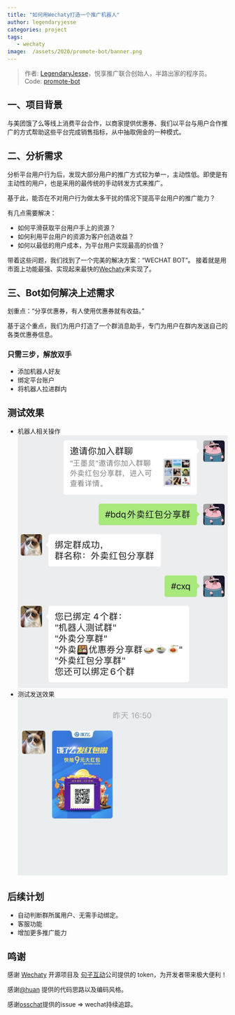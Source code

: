 ```yaml
---
title: "如何用Wechaty打造一个推广机器人"
author: legendaryjesse
categories: project
tags:
   - wechaty
image:  /assets/2020/promote-bot/banner.png
---
```


> 作者: [LegendaryJesse](https://github.com/JesseWeb)，悦享推广联合创始人，半路出家的程序员。
> Code: [promote-bot](https://github.com/JesseWeb/promote-bot)

 <!-- more -->

## 一、项目背景

与美团饿了么等线上消费平台合作，以商家提供优惠券、我们以平台与用户合作推广的方式帮助这些平台完成销售指标，从中抽取佣金的一种模式。

## 二、分析需求

分析平台用户行为后，发现大部分用户的推广方式较为单一，主动性低。即使是有主动性的用户，也是采用的最传统的手动转发方式来推广。

基于此，能否在不对用户行为做太多干扰的情况下提高平台用户的推广能力？

有几点需要解决：

* 如何平滑获取平台用户手上的资源？
* 如何利用平台用户的资源为客户创造收益？
* 如何以最低的用户成本，为平台用户实现最高的价值？

带着这些问题，我们找到了一个完美的解决方案：“WECHAT BOT”。
接着就是用市面上功能最强、实现起来最快的[Wechaty](https://github.com/wechaty/wechaty)来实现了。

## 三、Bot如何解决上述需求

划重点：“分享优惠券，有人使用优惠券就有收益。”

基于这个重点，我们为用户打造了一个群消息助手，专门为用户在群内发送自己的各类优惠券信息。

### 只需三步，解放双手

* 添加机器人好友
* 绑定平台账户
* 将机器人拉进群内

## 测试效果

* 机器人相关操作
    ![INVITE](/assets/2020/promote-bot/result.jpg)
* 测试发送效果
    ![INVITE](/assets/2020/promote-bot/result1.png)

## 后续计划

* 自动判断群所属用户、无需手动绑定。
* 客服功能
* 增加更多推广能力

## 鸣谢

感谢 [Wechaty](https://github.com/wechaty/wechaty) 开源项目及 [句子互动](https://www.juzibot.com/)公司提供的 token，为开发者带来极大便利！

感谢[@huan](https://github.com/huan) 提供的代码思路以及编码风格。

感谢[osschat](https://github.com/kaiyuanshe/osschat)提供的issue => wechat持续追踪。
